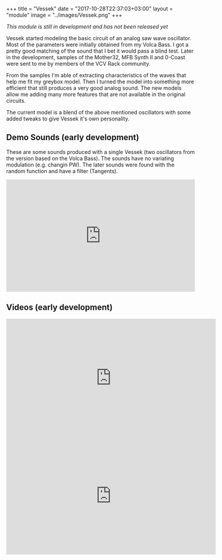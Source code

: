 +++
title = "Vessek"
date = "2017-10-28T22:37:03+03:00"
layout = "module"
image = "../images/Vessek.png"
+++

*This module is still in development and has not been released yet*

Vessek started modeling the basic circuit of an analog saw wave oscillator. Most of the parameters were initially obtained from my Volca Bass. I got a pretty good matching of the sound that I bet it would pass a blind test. Later in the development, samples of the Mother32, MFB Synth II and 0-Coast were sent to me by members of the VCV Rack community.

From the samples I'm able of extracting characteristics of the waves that help me fit my greybox model. Then I turned the model into something more efficient that still produces a very good analog sound. The new models allow me adding many more features that are not available in the original circuits.

The current model is a blend of the above mentioned oscillators with some added tweaks to give Vessek it's own personality.

## Demo Sounds (early development)

These are some sounds produced with a single Vessek (two oscillators from the version based on the Volca Bass). The sounds have no variating modulation (e.g. changin PW). The later sounds were found with the random function and have a filter (Tangents).

<iframe width="100%" height="300" scrolling="no" frameborder="no" src="https://w.soundcloud.com/player/?url=https%3A//api.soundcloud.com/tracks/352475906&amp;color=%23ff5500&amp;auto_play=false&amp;hide_related=false&amp;show_comments=true&amp;show_user=true&amp;show_reposts=false&amp;show_teaser=true&amp;visual=true"></iframe>


## Videos (early development)


<iframe width="560" height="315" src="https://www.youtube.com/embed/qtY0TyNwIwQ" frameborder="0" allowfullscreen></iframe>

<iframe width="560" height="315" src="https://www.youtube.com/embed/EvaDTWopD40" frameborder="0" allowfullscreen></iframe>

